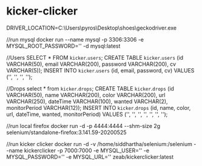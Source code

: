 # kicker-clicker

DRIVER_LOCATION=C:\\Users\\pyros\\Desktop\\shoes\\geckodriver.exe

//run mysql
docker run --name mysql -p 3306:3306 -e MYSQL_ROOT_PASSWORD='' -d mysql:latest

//Users
SELECT * FROM `kicker`.`users`;
CREATE TABLE `kicker`.`users` (id VARCHAR(50), email VARCHAR(200), password VARCHAR(200), cv VARCHAR(5));
INSERT INTO `kicker`.`users`  (id, email, password, cv) VALUES ('', '', '', '');

//Drops
select * from `kicker`.`drops`;
CREATE TABLE `kicker`.`drops` (id VARCHAR(50), name VARCHAR(200), color VARCHAR(200), url VARCHAR(250), dateTime VARCHAR(100), wanted VARCHAR(2), monitorPeriod VARCHAR(12));
INSERT INTO `kicker`.`drops`  (id, name, color, url, dateTime, wanted, monitorPeriod)
VALUES ('', '', '', '', '', '', '');

//run local firefox
docker run -d -p 4444:4444 --shm-size 2g selenium/standalone-firefox:3.141.59-20200525






//run kicker clicker
docker run -d -v /home/siddhartha/selenium:/selenium --name kickerclicker -p 7000:7000 -e MYSQL_USER='' -e MYSQL_PASSWORD='' -e MYSQL_URL='' zeab/kickerclicker:latest
